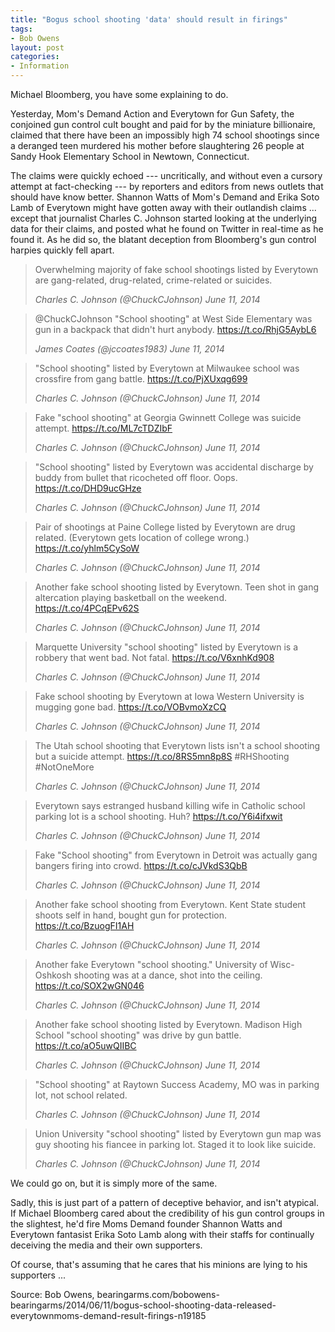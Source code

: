 ```yaml
---
title: "Bogus school shooting 'data' should result in firings"
tags:
- Bob Owens
layout: post
categories:
- Information
---
```


Michael Bloomberg, you have some explaining to do.

Yesterday, Mom's Demand Action and Everytown for Gun Safety, the conjoined gun control cult bought and paid for by the miniature billionaire, claimed that there have been an impossibly high 74 school shootings since a deranged teen murdered his mother before slaughtering 26 people at Sandy Hook Elementary School in Newtown, Connecticut.

The claims were quickly echoed --- uncritically, and without even a cursory attempt at fact-checking --- by reporters and editors from news outlets that should have know better. Shannon Watts of Mom's Demand and Erika Soto Lamb of Everytown might have gotten away with their outlandish claims ... except that journalist Charles C. Johnson started looking at the underlying data for their claims, and posted what he found on Twitter in real-time as he found it. As he did so, the blatant deception from Bloomberg's gun control harpies quickly fell apart.

> Overwhelming majority of fake school shootings listed by Everytown are gang-related, drug-related, crime-related or suicides.
>
> <cite>Charles C. Johnson (@ChuckCJohnson) June 11, 2014</cite>

> @ChuckCJohnson "School shooting" at West Side Elementary was gun in a backpack that didn't hurt anybody. https://t.co/RhjG5AybL6
>
> <cite>James Coates (@jccoates1983) June 11, 2014</cite>

> "School shooting" listed by Everytown at Milwaukee school was crossfire from gang battle. https://t.co/PjXUxqg699
>
> <cite>Charles C. Johnson (@ChuckCJohnson) June 11, 2014</cite>

> Fake "school shooting" at Georgia Gwinnett College was suicide attempt. https://t.co/ML7cTDZIbF
>
> <cite>Charles C. Johnson (@ChuckCJohnson) June 11, 2014</cite>

> "School shooting" listed by Everytown was accidental discharge by buddy from bullet that ricocheted off floor. Oops. https://t.co/DHD9ucGHze
>
> <cite>Charles C. Johnson (@ChuckCJohnson) June 11, 2014</cite>

> Pair of shootings at Paine College listed by Everytown are drug related. (Everytown gets location of college wrong.) https://t.co/yhlm5CySoW
>
> <cite>Charles C. Johnson (@ChuckCJohnson) June 11, 2014</cite>

> Another fake school shooting listed by Everytown. Teen shot in gang altercation playing basketball on the weekend. https://t.co/4PCqEPv62S
>
> <cite>Charles C. Johnson (@ChuckCJohnson) June 11, 2014</cite>

> Marquette University "school shooting" listed by Everytown is a robbery that went bad. Not fatal. https://t.co/V6xnhKd908
>
> <cite>Charles C. Johnson (@ChuckCJohnson) June 11, 2014</cite>

> Fake school shooting by Everytown at Iowa Western University is mugging gone bad. https://t.co/VOBvmoXzCQ
>
> <cite>Charles C. Johnson (@ChuckCJohnson) June 11, 2014</cite>

> The Utah school shooting that Everytown lists isn't a school shooting but a suicide attempt. https://t.co/8RS5mn8p8S #RHShooting #NotOneMore
>
> <cite>Charles C. Johnson (@ChuckCJohnson) June 11, 2014</cite>

> Everytown says estranged husband killing wife in Catholic school parking lot is a school shooting. Huh? https://t.co/Y6i4ifxwit
>
> <cite>Charles C. Johnson (@ChuckCJohnson) June 11, 2014</cite>

> Fake "School shooting" from Everytown in Detroit was actually gang bangers firing into crowd. https://t.co/cJVkdS3QbB
>
> <cite>Charles C. Johnson (@ChuckCJohnson) June 11, 2014</cite>

> Another fake school shooting from Everytown. Kent State student shoots self in hand, bought gun for protection. https://t.co/BzuogFI1AH
>
> <cite>Charles C. Johnson (@ChuckCJohnson) June 11, 2014</cite>

> Another fake Everytown "school shooting." University of Wisc-Oshkosh shooting was at a dance, shot into the ceiling. https://t.co/SOX2wGN046
>
> <cite>Charles C. Johnson (@ChuckCJohnson) June 11, 2014</cite>

> Another fake school shooting listed by Everytown. Madison High School "school shooting" was drive by gun battle. https://t.co/aO5uwQIIBC
>
> <cite>Charles C. Johnson (@ChuckCJohnson) June 11, 2014</cite>

> "School shooting" at Raytown Success Academy, MO was in parking lot, not school related.
>
> <cite>Charles C. Johnson (@ChuckCJohnson) June 11, 2014</cite>

> Union University "school shooting" listed by Everytown gun map was guy shooting his fiancee in parking lot. Staged it to look like suicide.
>
> <cite>Charles C. Johnson (@ChuckCJohnson) June 11, 2014</cite>

We could go on, but it is simply more of the same.

Sadly, this is just part of a pattern of deceptive behavior, and isn't atypical. If Michael Bloomberg cared about the credibility of his gun control groups in the slightest, he'd fire Moms Demand founder Shannon Watts and Everytown fantasist Erika Soto Lamb along with their staffs for continually deceiving the media and their own supporters.

Of course, that's assuming that he cares that his minions are lying to his supporters ...

Source: Bob Owens, bearingarms.com/bobowens-bearingarms/2014/06/11/bogus-school-shooting-data-released-everytownmoms-demand-result-firings-n19185
